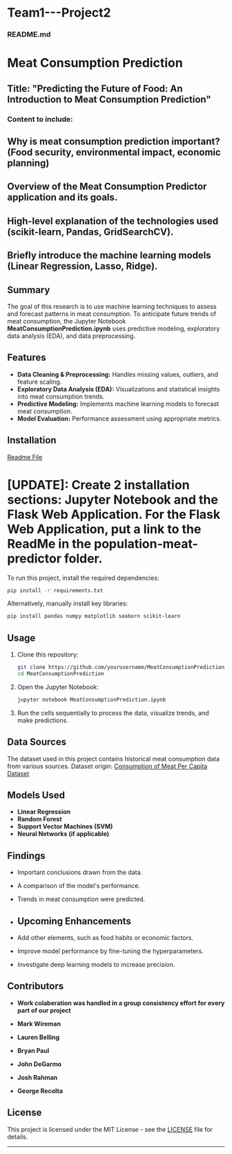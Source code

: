 # Team1---Project2

### README.md

# Meat Consumption Prediction

## Title: "Predicting the Future of Food: An Introduction to Meat Consumption Prediction"
### Content to include:
## Why is meat consumption prediction important? (Food security, environmental impact, economic planning)
## Overview of the Meat Consumption Predictor application and its goals.
## High-level explanation of the technologies used (scikit-learn, Pandas, GridSearchCV).
## Briefly introduce the machine learning models (Linear Regression, Lasso, Ridge).

## Summary

The goal of this research is to use machine learning techniques to assess and forecast patterns in meat consumption. To anticipate future trends of meat consumption, the Jupyter Notebook **MeatConsumptionPrediction.ipynb** uses predictive modeling, exploratory data analysis (EDA), and data preprocessing.

## Features

- **Data Cleaning & Preprocessing:** Handles missing values, outliers, and feature scaling.
- **Exploratory Data Analysis (EDA):** Visualizations and statistical insights into meat consumption trends.
- **Predictive Modeling:** Implements machine learning models to forecast meat consumption.
- **Model Evaluation:** Performance assessment using appropriate metrics.

## Installation
[Readme File](Readme.md)

# [UPDATE]: Create 2 installation sections: Jupyter Notebook and the Flask Web Application. For the Flask Web Application, put a link to the ReadMe in the population-meat-predictor folder.

To run this project, install the required dependencies:

```bash
pip install -r requirements.txt
```

Alternatively, manually install key libraries:

```bash
pip install pandas numpy matplotlib seaborn scikit-learn
```

## Usage

1. Clone this repository:

   ```bash
   git clone https://github.com/yourusername/MeatConsumptionPrediction.git
   cd MeatConsumptionPrediction
   ```

2. Open the Jupyter Notebook:

   ```bash
   jupyter notebook MeatConsumptionPrediction.ipynb
   ```

3. Run the cells sequentially to process the data, visualize trends, and make predictions.

## Data Sources

The dataset used in this project contains historical meat consumption data from various sources. Dataset origin: [Consumption of Meat Per Capita Dataset](Consumption%20of%20meat%20per%20capita.csv)


## Models Used

- **Linear Regression**
- **Random Forest**
- **Support Vector Machines (SVM)**
- **Neural Networks (if applicable)**

## Findings

- Important conclusions drawn from the data.
- A comparison of the model's performance.
- Trends in meat consumption were predicted.

- ## Upcoming Enhancements

- Add other elements, such as food habits or economic factors.
- Improve model performance by fine-tuning the hyperparameters.
- Investigate deep learning models to increase precision.

## Contributors

- **Work colaberation was handled in a group consistency effort for every part of our project** 

- **Mark Wireman** 
- **Lauren Belling**
- **Bryan Paul** 
- **John DeGarmo**
- **Josh Rahman**
- **George Recolta**

## License

This project is licensed under the MIT License - see the [LICENSE](LICENSE) file for details.

---



